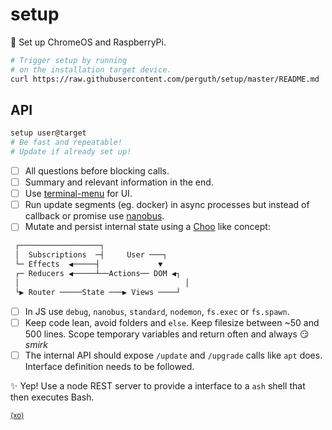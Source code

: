 # setup

📜 Set up ChromeOS and RaspberryPi.

```sh
# Trigger setup by running
# on the installation target device.
curl https://raw.githubusercontent.com/perguth/setup/master/README.md | sudo sh
```

## API

```sh
setup user@target
# Be fast and repeatable!
# Update if already set up!
```

- [ ] All questions before blocking calls.
- [ ] Summary and relevant information in the end.
- [ ] Use [terminal-menu](https://github.com/substack/terminal-menu) for UI.
- [ ] Run update segments (eg. docker) in async processes but instead of callback or promise use [nanobus](https://github.com/choojs/nanobus).
- [ ] Mutate and persist internal state using a [Choo](https://github.com/choojs/choo/blob/v4.0.0-6/README.md#concepts) like concept:

```sh
 ┌──────────────────┐
 │  Subscriptions  ─┤     User ───┐
 └─ Effects  ◀─────┤             ▼
 ┌─ Reducers ◀─────┴──Actions── DOM ◀┐
 │                                     │
 └▶ Router ─────State ───▶ Views ────┘
 ```
 
 - [ ] In JS use `debug`, `nanobus`, `standard`, `nodemon`, `fs.exec` or `fs.spawn`.
 - [ ] Keep code lean, avoid folders and `else`. Keep filesize between ~50 and 500 lines. Scope temporary variables and return often and always 😏 *smirk*
 - [ ] The internal API should expose `/update` and `/upgrade` calls like `apt` does. Interface definition needs to be followed.

✨ Yep! Use a node REST server to provide a interface to a `ash` shell that then executes Bash.

<sup>[(xo)](https://github.com/perguth/ethical-design-manifesto)</sup>
